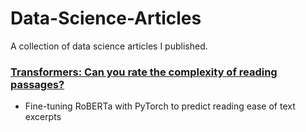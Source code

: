 # Data-Science-Articles
A collection of data science articles I published.

### **[Transformers: Can you rate the complexity of reading passages?](train-roberta-basic.ipynb)**
- Fine-tuning RoBERTa with PyTorch to predict reading ease of text excerpts

